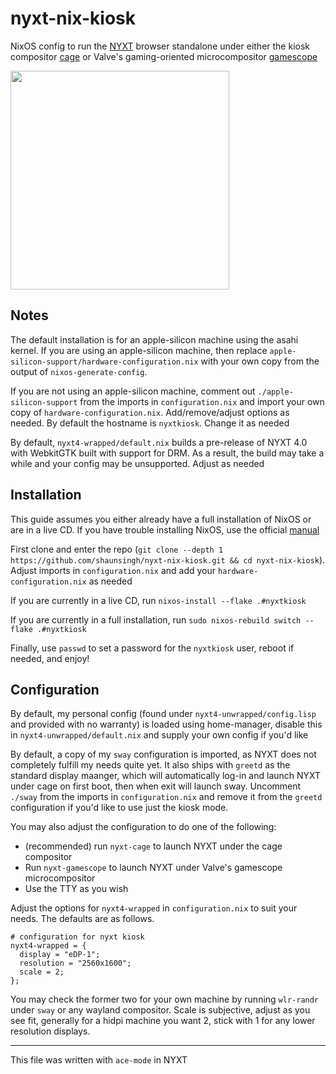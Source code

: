 # nyxt-nix-kiosk 

NixOS config to run the [NYXT](https://nyxt.atlas.engineer/) browser standalone under either the kiosk compositor [cage](https://github.com/cage-kiosk/cage) or Valve's gaming-oriented microcompositor [gamescope](https://github.com/ValveSoftware/gamescope)

<img src="assets/showcase.png" width="350">

## Notes

The default installation is for an apple-silicon machine using the asahi kernel. If you are using an apple-silicon machine, then replace `apple-silicon-support/hardware-configuration.nix` with your own copy from the output of `nixos-generate-config`.

If you are not using an apple-silicon machine, comment out `./apple-silicon-support` from the imports in `configuration.nix` and import your own copy of `hardware-configuration.nix`. Add/remove/adjust options as needed. By default the hostname is `nyxtkiosk`. Change it as needed

By default, `nyxt4-wrapped/default.nix` builds a pre-release of NYXT 4.0 with WebkitGTK built with support for DRM. As a result, the build may take a while and your config may be unsupported. Adjust as needed

## Installation

This guide assumes you either already have a full installation of NixOS or are in a live CD. If you have trouble installing NixOS, use the official [manual](https://nixos.org/manual/nixos/unstable/)

First clone and enter the repo (`git clone --depth 1 https://github.com/shaunsingh/nyxt-nix-kiosk.git && cd nyxt-nix-kiosk`). Adjust imports in `configuration.nix` and add your `hardware-configuration.nix` as needed

If you are currently in a live CD, run `nixos-install --flake .#nyxtkiosk`

If you are currently in a full installation, run `sudo nixos-rebuild switch --flake .#nyxtkiosk`

Finally, use `passwd` to set a password for the `nyxtkiosk` user, reboot if needed, and enjoy!

## Configuration

By default, my personal config (found under `nyxt4-unwrapped/config.lisp` and provided with no warranty) is loaded using home-manager, disable this in `nyxt4-unwrapped/default.nix` and supply your own config if you'd like

By default, a copy of my `sway` configuration is imported, as NYXT does not completely fulfill my needs quite yet. It also ships with `greetd` as the standard display maanger, which will automatically log-in and launch NYXT under cage on first boot, then when exit will launch sway. Uncomment `./sway` from the imports in `configuration.nix` and remove it from the `greetd` configuration if you'd like to use just the kiosk mode.

You may also adjust the configuration to do one of the following:

- (recommended) run `nyxt-cage` to launch NYXT under the cage compositor
- Run `nyxt-gamescope` to launch NYXT under Valve's gamescope microcompositor
- Use the TTY as you wish

Adjust the options for `nyxt4-wrapped` in `configuration.nix` to suit your needs. The defaults are as follows. 

```
# configuration for nyxt kiosk
nyxt4-wrapped = {
  display = "eDP-1";
  resolution = "2560x1600";
  scale = 2;
};
```

You may check the former two for your own machine by running `wlr-randr` under `sway` or any wayland compositor. Scale is subjective, adjust as you see fit, generally for a hidpi machine you want 2, stick with 1 for any lower resolution displays.

---

This file was written with `ace-mode` in NYXT
